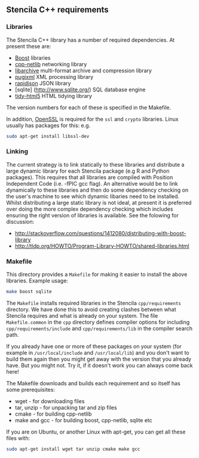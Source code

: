 ## Stencila C++ requirements

### Libraries

The Stencila C++ library has a number of required dependencies. At present these are:

* [Boost](http://www.boost.org/) libraries
* [cpp-netlib](http://cpp-netlib.org/) networking library
* [libarchive](http://www.libarchive.org/) multi-format archive and compression library
* [pugixml](http://pugixml.org/) XML processing library
* [rapidjson](http://code.google.com/p/rapidjson/) JSON library
* [sqlite] (http://www.sqlite.org/) SQL database engine
* [tidy-html5](http://w3c.github.io/tidy-html5/) HTML tidying library

The version numbers for each of these is specified in the Makefile.

In addition, [OpenSSL](http://www.openssl.org/) is required for the `ssl` and `crypto` libraries. Linux usually has packages for this: e.g.

```sh
sudo apt-get install libssl-dev
```

### Linking

The current strategy is to link statically to these libraries and distribute a large dynamic library for each Stencila package (e.g R and Python packages). This requires that all libraries are compiled with Position Independent Code (i.e. -fPIC gcc flag). An alternative would be to link dynamically to these libraries and then do some dependency checking on the user's machine to see which dynamic libaries need to be installed. Whilst distributing a large static library is not ideal, at present it is preferred over doing the more complex dependency checking which includes ensuring the right version of libraries is available. See the folowing for discussion:

* http://stackoverflow.com/questions/1412080/distributing-with-boost-library
* http://tldp.org/HOWTO/Program-Library-HOWTO/shared-libraries.html

### Makefile

This directory provides a `Makefile` for making it easier to install the above libraries. Example usage:

```sh
make boost sqlite
```

The `Makefile` installs required libraries in the Stencila `cpp/requirements` directory. We have done this to avoid creating clashes between what Stencila requires and what is already on your system. The file `Makefile.common` in the `cpp` directory defines compiler options for including `cpp/requirements/include` and `cpp/requirements/lib` in the compiler search path.

If you already have one or more of these packages on your system (for example in `/usr/local/include` and `/usr/local/lib`) and you don't want to build them again then you might get away with the version that you already have. But you might not. Try it, if it doesn't work you can always come back here!

The Makefile downloads and builds each requirement and so itself has some prerequisites:

* wget - for downloading files
* tar, unzip - for unpacking tar and zip files
* cmake - for building cpp-netlib
* make and gcc - for building boost, cpp-netlib, sqlite etc

If you are on Ubuntu, or another Linux with apt-get, you can get all these files with:

```sh
sudo apt-get install wget tar unzip cmake make gcc
```



